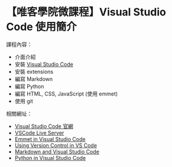 # 【唯客學院微課程】Visual Studio Code 使用簡介


課程內容：

* 介面介紹
* 安裝 [Visual Studio Code](https://code.visualstudio.com/)
* 安裝 extensions
* 編寫 Markdown
* 編寫 Python
* 編寫 HTML, CSS, JavaScript (使用 emmet)
* 使用 git

相關網址：

* [Visual Studio Code 官網](https://code.visualstudio.com/)
* [VSCode Live Server](https://marketplace.visualstudio.com/items?itemName=ritwickdey.LiveServer)
* [Emmet in Visual Studio Code](https://code.visualstudio.com/docs/editor/emmet)
* [Using Version Control in VS Code](https://code.visualstudio.com/docs/editor/versioncontrol)
* [Markdown and Visual Studio Code](https://code.visualstudio.com/docs/languages/markdown)
* [Python in Visual Studio Code](https://code.visualstudio.com/docs/languages/python)